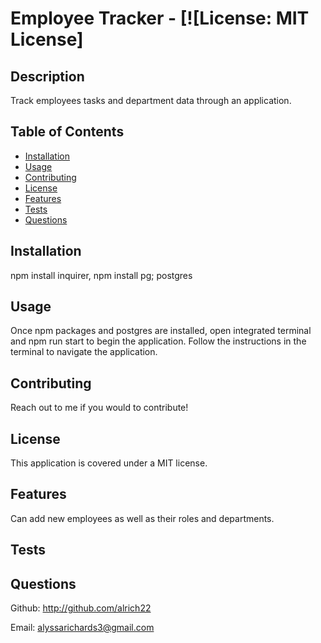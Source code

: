 # Employee Tracker - [![License: MIT License]
## Description

Track employees tasks and department data through an application.

## Table of Contents 

- [Installation](#installation)
- [Usage](#usage)
- [Contributing](#contributing)
- [License](#license)
- [Features](#features)
- [Tests](#tests)
- [Questions](#questions)

## Installation

npm install inquirer, npm install pg; postgres

## Usage

Once npm packages and postgres are installed, open integrated terminal and npm run start to begin the application. Follow the instructions in the terminal to navigate the application.

## Contributing

Reach out to me if you would to contribute!

## License

This application is covered under a MIT license.
## Features

Can add new employees as well as their roles and departments.

## Tests



## Questions

Github: http://github.com/alrich22

Email: alyssarichards3@gmail.com
